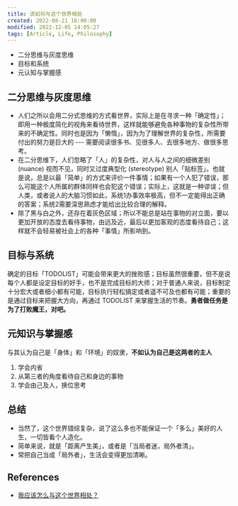 ```yaml
---
title: 该如何与这个世界相处
created: 2022-08-21 16:00:00
modified: 2022-12-05 14:05:27
tags: [Article, Life, Philosophy]
---
```


- 二分思维与灰度思维
- 目标和系统
- 元认知与掌握感

## 二分思维与灰度思维

- 人们之所以会用二分式思维的方式看世界，实际上是在寻求一种「确定性」；即用一种极度简化的视角来看待世界，这样就能够避免各种事物的复杂性所带来的不确定性。同时也是因为「懒惰」，因为为了理解世界的复杂性，所需要付出的努力是巨大的 --- 需要阅读很多书、见很多人、去很多地方、做很多思考。
- 在二分思维下，人们忽略了「人」的复杂性，对人与人之间的细微差别 (nuance) 视而不见，同时又过度典型化 (stereotype) 别人「贴标签」。也就是说，总是以最「简单」的方式来评价一件事情；如果有一个人犯了错误，那么可能这个人所属的群体同样也会犯这个错误；实际上，这就是一种谬误；但人类，或者说人的大脑习惯如此，系统1办事效率极高，但不一定能得出正确的答案；系统2需要深思熟虑才能给出比较合理的解释。
- 除了黑与白之外，还存在着灰色区域；所以不能总是站在事物的对立面，要以更加开放的态度去看待事物，由远及近，最后以更加客观的态度看待自己；这样就不会轻易被社会上的各种「事情」所影响到。

## 目标与系统

确定的目标「TODOLIST」可能会带来更大的挫败感；目标虽然很重要，但不是说每个人都是设定目标的好手，也不是完成目标的大师；对于普通人来说，目标制定十分宏大或者细小都有可能，目标执行轻松搞定或者遥不可及也都有可能；重要的是通过目标来把握大方向，再通过 TODOLIST 来掌握生活的节奏。**勇者做任务是为了打败魔王，对吧。**

## 元知识与掌握感

与其认为自己是「身体」和「环境」的奴隶，**不如认为自己是这两者的主人**

1. 学会内省
2. 从第三者的角度看待自己和身边的事物
3. 学会由己及人，换位思考

## 总结

- 当然了，这个世界错综复杂，说了这么多也不能保证一个「多么」美好的人生，一切皆看个人造化。
- 简单来说，就是「距离产生美」，或者是「当局者迷，局外者清」。
- 常把自己当成「局外者」，生活会变得更加清晰。

## References

- [我应该怎么与这个世界相处？](https://sspai.com/post/73704)